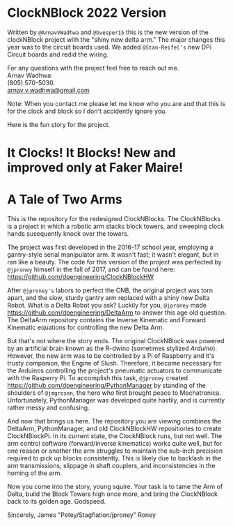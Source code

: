 # ClockNBlock 2022 Version
Written by `@ArnavVWadhwa` and `@bvesper15` this is the new version of the clockNBlock project with the "shiny new delta arm." The major changes this year was to the circuit boards used. We added `@Stan-Reifel's` new DPi Circuit boards and redid the wiring. 

For any questions with the project feel free to reach out me.  
Arnav Wadhwa:  
(805) 570-5030.   
arnav.v.wadhwa@gmail.com

Note: When you contact me please let me know who you are and that this is for the clock and block so I don't accidently ignore you.

Here is the fun story for the project.
# It Clocks! It Blocks! New and improved only at Faker Maire!

# A Tale of Two Arms

This is the repository for the redesigned ClockNBlocks. The ClockNBlocks is a project in which a robotic arm stacks block towers, and sweeping clock hands susequently knock over the towers.

The project was first developed in the 2016-17 school year, employing a gantry-style serial manipulator arm. It wasn't fast; it wasn't elegant, but in ran like a beauty. The code for this version of the project was perfected by `@jproney` himself in the fall of 2017, and can be found here: https://github.com/dpengineering/ClockNBlockHW

After `@jproney's` labors to perfect the CNB, the original project was torn apart, and the slow, sturdy gantry arm replaced with a shiny new Delta Robot. What is a Delta Robot you ask? Luckily for you, `@jproney` made https://github.com/dpengineering/DeltaArm to answer this age old question. The DeltaArm repository contains the Inverse Kinematic and Forward Kinematic equations for controlling the new Delta Arm.

But that's not where the story ends. The original ClockNBlock was powered by an artificial brain known as the R-dwino (sometimes stylized _Arduino_). However, the new arm was to be controlled by a Pi of Raspberry and it's trusty companion, the Engine of Slush. Therefore, it became necessary for the Arduinos controlling the project's pneumatic actuators to communicate with the Rasperry Pi. To accomplish this task, `@jproney` created https://github.com/dpengineering/PythonManager by standing of the shoulders of `@jmgrosen`, the hero who first brought peace to Mechatronica. Unfortunately,
PythonManager was developed quite hastily, and is currently rather messy and confusing. 

And now that brings us here. The repository you are viewing combines the DeltaArm, PythonManager, and old ClockNBlockHW repositiories to create ClockNBlockPi. In its current state, the ClockNBlock runs, but not well. The arm control software (forward/inverse kinematics) works quite well, but for one reason or another the arm struggles to maintain the sub-inch precision required to pick up blocks consistently. This is likely due to backlash in the arm transmissions, slippage in shaft couplers, and inconsistencies in the homing of the arm.

Now you come into the story, young squire. Your task is to tame the Arm of Delta, build the Block Towers high once more, and bring the ClockNBlock back to its golden age. Godspeed.

Sincerely,
James "Petey/Stagflation/jproney" Roney
